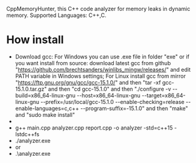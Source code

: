 CppMemoryHunter, this C++ code analyzer for memory leaks in dynamic memory.
Supported Languages: C++,C.
# How install
* Download gcc: For Windows you can use .exe file in folder "exe" or if you want install from source: download latest gcc from github "https://github.com/brechtsanders/winlibs_mingw/releases/" and edit PATH variable in Windows settings; For Linux install gcc from mirror "https://ftp.gnu.org/gnu/gcc/gcc-15.1.0/" and then "tar -xf gcc-15.1.0.tar.gz" and then "cd  gcc-15.1.0" and then "./configure -v --build=x86_64-linux-gnu --host=x86_64-linux-gnu --target=x86_64-linux-gnu --prefix=/usr/local/gcc-15.1.0 --enable-checking=release --enable-languages=c,c++  --program-suffix=-15.1.0" and then "make" and "sudo make install"
* 
* g++ main.cpp analyzer.cpp report.cpp -o analyzer -std=c++15 -lstdc++fs
* ./analyzer.exe
* or
* .\analyzer.exe
